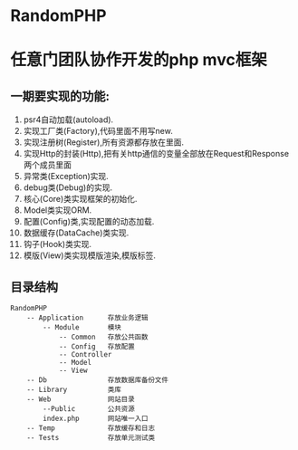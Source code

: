 # RandomPHP
任意门团队协作开发的php mvc框架
=======
一期要实现的功能:
-------
1. psr4自动加载(autoload).  
1. 实现工厂类(Factory),代码里面不用写new.  
1. 实现注册树(Register),所有资源都存放在里面.  
1. 实现Http的封装(Http),把有关http通信的变量全部放在Request和Response两个成员里面  
1. 异常类(Exception)实现.  
1. debug类(Debug)的实现.  
1. 核心(Core)类实现框架的初始化.  
1. Model类实现ORM.  
1. 配置(Config)类,实现配置的动态加载.  
1. 数据缓存(DataCache)类实现.  
1. 钩子(Hook)类实现.  
1. 模版(View)类实现模版渲染,模版标签.  

目录结构
--------
    RandomPHP  
        -- Application      存放业务逻辑  
            -- Module       模块
                -- Common   存放公共函数
                -- Config   存放配置
                -- Controller
                -- Model
                -- View
        -- Db               存放数据库备份文件
        -- Library          类库
        -- Web              网站目录
            --Public        公共资源
            index.php       网站唯一入口
        -- Temp             存放缓存和日志
        -- Tests            存放单元测试类